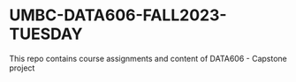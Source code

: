 # UMBC-DATA606-FALL2023-TUESDAY
This repo contains course assignments and content of DATA606 - Capstone project
